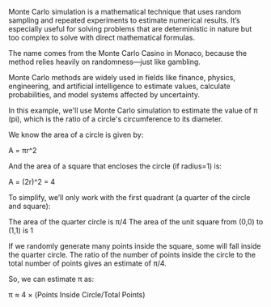 Monte Carlo simulation is a mathematical technique that uses random sampling and repeated experiments to estimate numerical results. It’s especially useful for solving problems that are deterministic in nature but too complex to solve with direct mathematical formulas.

The name comes from the Monte Carlo Casino in Monaco, because the method relies heavily on randomness—just like gambling.

Monte Carlo methods are widely used in fields like finance, physics, engineering, and artificial intelligence to estimate values, calculate probabilities, and model systems affected by uncertainty.

In this example, we'll use Monte Carlo simulation to estimate the value of π (pi), which is the ratio of a circle's circumference to its diameter.

We know the area of a circle is given by:

A = πr^2

And the area of a square that encloses the circle (if radius=1) is:

A = (2r)^2 = 4

To simplify, we’ll only work with the first quadrant (a quarter of the circle and square):

The area of the quarter circle is π/4
The area of the unit square from (0,0) to (1,1) is 1

If we randomly generate many points inside the square, some will fall inside the quarter circle. The ratio of the number of points inside the circle to the total number of points gives an estimate of π/4.

So, we can estimate π as:

π ≈ 4 × (Points Inside Circle/Total Points)

